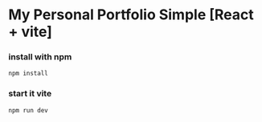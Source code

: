 # My Personal Portfolio Simple [React + vite]

### install with npm 
```
npm install
```

### start it vite 
```
npm run dev
```
